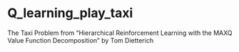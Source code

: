 # Q_learning_play_taxi
The Taxi Problem from “Hierarchical Reinforcement Learning with the MAXQ Value Function Decomposition” by Tom Dietterich
